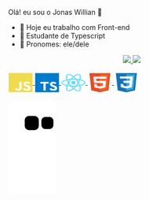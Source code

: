 Olá! eu sou o Jonas Willian 👋


- 🔭 Hoje eu trabalho com Front-end
- 🌱 Estudante de Typescript
- 🤔 Pronomes: ele/dele

<div align="center">
  <a href="https://github.com/JonasWillian97">
  <img height="160em" src="https://github-readme-stats.vercel.app/api?username=JonasWillian97&show_icons=true&theme=dark&include_all_commits=true&count_private=true"/>
  <img height="160em" src="https://github-readme-stats.vercel.app/api/top-langs/?username=JonasWillian97&layout=compact&langs_count=7&theme=dark"/>
</div>

<div style="display: inline_block"><br>
  <img align="center" alt="Jonas-Js" height="40" width="50 =30" src="https://raw.githubusercontent.com/devicons/devicon/master/icons/javascript/javascript-plain.svg">
  <img align="center" alt="JonasTs" height="40" width="50" src="https://raw.githubusercontent.com/devicons/devicon/master/icons/typescript/typescript-plain.svg">
  <img align="center" alt="Jonas-React" height="40" width="50" src="https://raw.githubusercontent.com/devicons/devicon/master/icons/react/react-original.svg">
  <img align="center" alt="Jonas-HTML" height="40" width="50 " src="https://raw.githubusercontent.com/devicons/devicon/master/icons/html5/html5-original.svg">
  <img align="center" alt="Jonas-CSS" height="40" width="50" src="https://raw.githubusercontent.com/devicons/devicon/master/icons/css3/css3-original.svg">

![Snake animation](https://github.com/JonasWillian97/JonasWillian97/blob/output/github-contribution-grid-snake.svg)

</div>


 
